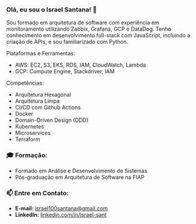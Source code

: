 ### Olá, eu sou o Israel Santana! 👋

Sou formado em arquitetura de software com experiência em monitoramento utilizando Zabbix, Grafana, GCP e DataDog. Tenho conhecimento em desenvolvimento full-stack com JavaScript, incluindo a criação de APIs, e sou familiarizado com Python.

Plataformas e Ferramentas:
- AWS: EC2, S3, EKS, RDS, IAM, CloudWatch, Lambda
- GCP: Compute Engine, Stackdriver, IAM

Competências:
- Arquitetura Hexagonal
- Arquitetura Limpa
- CI/CD com Github Actions
- Docker
- Domain-Driven Design (DDD)
- Kubernetes
- Microservices
- Terraform

### 🎓 Formação:

- Formado em Análise e Desenvolvimento de Sistemas
- Pós-graduação em Arquitetura de Software na FIAP


### 📫 Entre em Contato:

- **E-mail:** israel100santana@gmail.com
- **LinkedIn:** [linkedin.com/in/israel-sant](https://www.linkedin.com/in/israel-sant)
